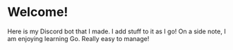 # Welcome!

Here is my Discord bot that I made. I add stuff to it as I go!
On a side note, I am enjoying learning Go. Really easy to manage!
